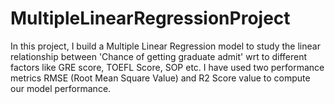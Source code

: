 # MultipleLinearRegressionProject
In this project, I build a Multiple Linear Regression model to study the linear relationship between 'Chance of getting graduate admit' wrt to different factors like GRE score, TOEFL Score, SOP etc. I have used two performance metrics RMSE (Root Mean Square Value) and R2 Score value to compute our model performance.
